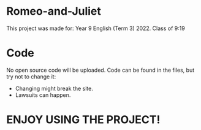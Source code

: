 # Romeo-and-Juliet

This project was made for: Year 9 English (Term 3) 2022.
Class of 9:19

# Code

No open source code will be uploaded.
Code can be found in the files, but try not to change it:
- Changing might break the site.
- Lawsuits can happen.

# ENJOY USING THE PROJECT!